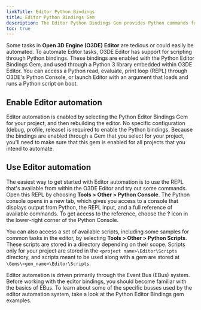 ```yaml
---
linkTitle: Editor Python Bindings
title: Editor Python Bindings Gem
description: The Editor Python Bindings Gem provides Python commands for Open 3D Engine (O3DE) Editor functions.
toc: true
---
```


Some tasks in **Open 3D Engine (O3DE)** **Editor** are tedious or could easily be automated. To automate Editor tasks, O3DE Editor has support for scripting through Python bindings. These bindings are enabled with the Python Editor Bindings Gem, and used through a Python 3 library embedded within O3DE Editor. You can access a Python read, evaluate, print loop (REPL) through O3DE's Python Console, or launch Editor with an argument that loads and runs a Python script on boot.

## Enable Editor automation

Editor automation is enabled by selecting the Python Editor Bindings Gem for your project, and then rebuilding the editor. No specific configuration (debug, profile, release) is required to enable the Python bindings. Because the bindings are enabled through a Gem that you select for your project, you'll need to make sure that this gem is enabled for all projects that you intend to automate.

## Use Editor automation

The easiest way to get started with Editor automation is to use the REPL that's available from within the O3DE Editor and try out some commands. Open this REPL by choosing **Tools > Other > Python Console**. The Python console opens in a new tab, which gives you access to a console that displays output from Python, the REPL input, and a full reference of available commands. To get access to the reference, choose the **?** icon in the lower-right corner of the Python Console.

You can also access a set of available scripts, including some samples for common tasks in the editor, by selecting **Tools > Other > Python Scripts**. These scripts are stored in a directory depending on their scope. Scripts only for your project are stored in the `<project name>\Editor\Scripts` directory, and scripts meant to be used along with a gem are stored at `\Gems\<gem_name>\Editor\Scripts`.

Editor automation is driven primarily through the Event Bus (EBus) system. Before working with the editor bindings, you should become familiar with the basics of EBus. To learn about some of the specific busses used by the editor automation system, take a look at the Python Editor Bindings gem examples.
